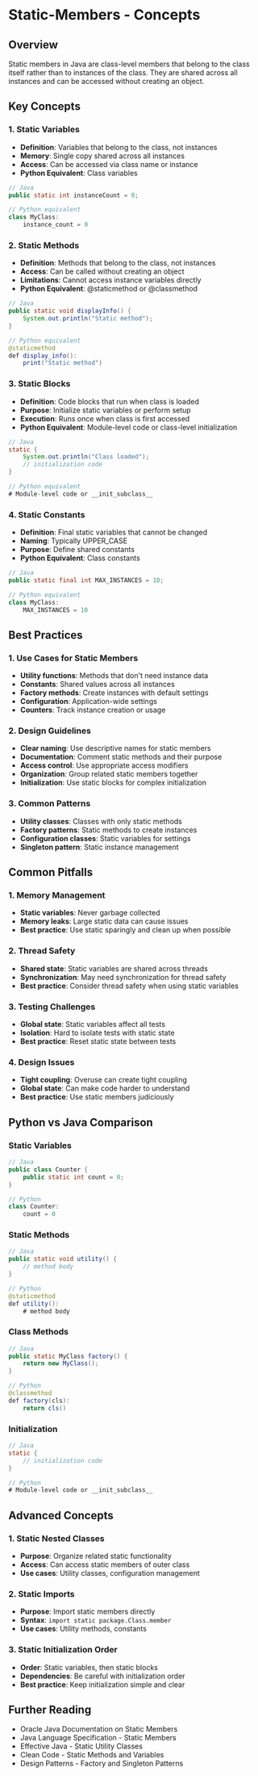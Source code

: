 # Static-Members - Concepts

## Overview

Static members in Java are class-level members that belong to the class itself rather than to instances of the class. They are shared across all instances and can be accessed without creating an object.

## Key Concepts

### 1. Static Variables
- **Definition**: Variables that belong to the class, not instances
- **Memory**: Single copy shared across all instances
- **Access**: Can be accessed via class name or instance
- **Python Equivalent**: Class variables

```java
// Java
public static int instanceCount = 0;

// Python equivalent
class MyClass:
    instance_count = 0
```

### 2. Static Methods
- **Definition**: Methods that belong to the class, not instances
- **Access**: Can be called without creating an object
- **Limitations**: Cannot access instance variables directly
- **Python Equivalent**: @staticmethod or @classmethod

```java
// Java
public static void displayInfo() {
    System.out.println("Static method");
}

// Python equivalent
@staticmethod
def display_info():
    print("Static method")
```

### 3. Static Blocks
- **Definition**: Code blocks that run when class is loaded
- **Purpose**: Initialize static variables or perform setup
- **Execution**: Runs once when class is first accessed
- **Python Equivalent**: Module-level code or class-level initialization

```java
// Java
static {
    System.out.println("Class loaded");
    // initialization code
}

// Python equivalent
# Module-level code or __init_subclass__
```

### 4. Static Constants
- **Definition**: Final static variables that cannot be changed
- **Naming**: Typically UPPER_CASE
- **Purpose**: Define shared constants
- **Python Equivalent**: Class constants

```java
// Java
public static final int MAX_INSTANCES = 10;

// Python equivalent
class MyClass:
    MAX_INSTANCES = 10
```

## Best Practices

### 1. Use Cases for Static Members
- **Utility functions**: Methods that don't need instance data
- **Constants**: Shared values across all instances
- **Factory methods**: Create instances with default settings
- **Configuration**: Application-wide settings
- **Counters**: Track instance creation or usage

### 2. Design Guidelines
- **Clear naming**: Use descriptive names for static members
- **Documentation**: Comment static methods and their purpose
- **Access control**: Use appropriate access modifiers
- **Organization**: Group related static members together
- **Initialization**: Use static blocks for complex initialization

### 3. Common Patterns
- **Utility classes**: Classes with only static methods
- **Factory patterns**: Static methods to create instances
- **Configuration classes**: Static variables for settings
- **Singleton pattern**: Static instance management

## Common Pitfalls

### 1. Memory Management
- **Static variables**: Never garbage collected
- **Memory leaks**: Large static data can cause issues
- **Best practice**: Use static sparingly and clean up when possible

### 2. Thread Safety
- **Shared state**: Static variables are shared across threads
- **Synchronization**: May need synchronization for thread safety
- **Best practice**: Consider thread safety when using static variables

### 3. Testing Challenges
- **Global state**: Static variables affect all tests
- **Isolation**: Hard to isolate tests with static state
- **Best practice**: Reset static state between tests

### 4. Design Issues
- **Tight coupling**: Overuse can create tight coupling
- **Global state**: Can make code harder to understand
- **Best practice**: Use static members judiciously

## Python vs Java Comparison

### Static Variables
```java
// Java
public class Counter {
    public static int count = 0;
}

// Python
class Counter:
    count = 0
```

### Static Methods
```java
// Java
public static void utility() {
    // method body
}

// Python
@staticmethod
def utility():
    # method body
```

### Class Methods
```java
// Java
public static MyClass factory() {
    return new MyClass();
}

// Python
@classmethod
def factory(cls):
    return cls()
```

### Initialization
```java
// Java
static {
    // initialization code
}

// Python
# Module-level code or __init_subclass__
```

## Advanced Concepts

### 1. Static Nested Classes
- **Purpose**: Organize related static functionality
- **Access**: Can access static members of outer class
- **Use cases**: Utility classes, configuration management

### 2. Static Imports
- **Purpose**: Import static members directly
- **Syntax**: `import static package.Class.member`
- **Use cases**: Utility methods, constants

### 3. Static Initialization Order
- **Order**: Static variables, then static blocks
- **Dependencies**: Be careful with initialization order
- **Best practice**: Keep initialization simple and clear

## Further Reading

- Oracle Java Documentation on Static Members
- Java Language Specification - Static Members
- Effective Java - Static Utility Classes
- Clean Code - Static Methods and Variables
- Design Patterns - Factory and Singleton Patterns

